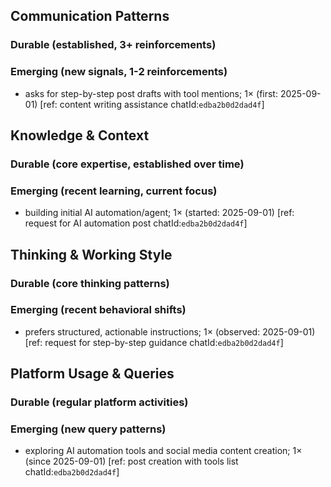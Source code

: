 ## Communication Patterns
### Durable (established, 3+ reinforcements)

### Emerging (new signals, 1-2 reinforcements)
- asks for step-by-step post drafts with tool mentions; 1× (first: 2025-09-01) [ref: content writing assistance chatId:`edba2b0d2dad4f`]

## Knowledge & Context
### Durable (core expertise, established over time)

### Emerging (recent learning, current focus)  
- building initial AI automation/agent; 1× (started: 2025-09-01) [ref: request for AI automation post chatId:`edba2b0d2dad4f`]

## Thinking & Working Style
### Durable (core thinking patterns)

### Emerging (recent behavioral shifts)
- prefers structured, actionable instructions; 1× (observed: 2025-09-01) [ref: request for step-by-step guidance chatId:`edba2b0d2dad4f`]

## Platform Usage & Queries
### Durable (regular platform activities)

### Emerging (new query patterns)
- exploring AI automation tools and social media content creation; 1× (since 2025-09-01) [ref: post creation with tools list chatId:`edba2b0d2dad4f`]